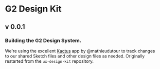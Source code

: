 # G2 Design Kit
## v 0.0.1

### Building the G2 Design System. 
We're using the excellent [Kactus](https://github.com/kactus-io) app by @mathieudutour to track changes to our shared Sketch files and other design files as needed. Originally restarted from the `ux-design-kit` repository.
